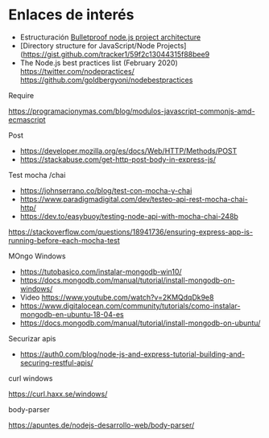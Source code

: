 # Enlaces de interés

- Estructuración [Bulletproof node.js project architecture ](https://softwareontheroad.com/ideal-nodejs-project-structure/)
- [Directory structure for JavaScript/Node Projects](https://gist.github.com/tracker1/59f2c13044315f88bee9
- The Node.js best practices list (February 2020) https://twitter.com/nodepractices/ https://github.com/goldbergyoni/nodebestpractices

Require

https://programacionymas.com/blog/modulos-javascript-commonjs-amd-ecmascript

Post

- https://developer.mozilla.org/es/docs/Web/HTTP/Methods/POST
- https://stackabuse.com/get-http-post-body-in-express-js/

Test mocha /chai

- https://johnserrano.co/blog/test-con-mocha-y-chai
- https://www.paradigmadigital.com/dev/testeo-api-rest-mocha-chai-http/
- https://dev.to/easybuoy/testing-node-api-with-mocha-chai-248b

https://stackoverflow.com/questions/18941736/ensuring-express-app-is-running-before-each-mocha-test


MOngo Windows

- https://tutobasico.com/instalar-mongodb-win10/
- https://docs.mongodb.com/manual/tutorial/install-mongodb-on-windows/
- Video https://www.youtube.com/watch?v=2KMQdqDk9e8
- https://www.digitalocean.com/community/tutorials/como-instalar-mongodb-en-ubuntu-18-04-es
- https://docs.mongodb.com/manual/tutorial/install-mongodb-on-ubuntu/

Securizar apis

- https://auth0.com/blog/node-js-and-express-tutorial-building-and-securing-restful-apis/

curl windows

https://curl.haxx.se/windows/

body-parser

https://apuntes.de/nodejs-desarrollo-web/body-parser/
